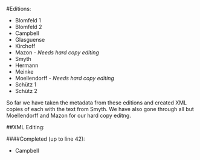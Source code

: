 #Editions:

- Blomfeld 1
- Blomfeld 2
- Campbell
- Glasguense
- Kirchoff
- Mazon - *Needs hard copy editing*
- Smyth
- Hermann
- Meinke
- Moellendorff - *Needs hard copy editing*
- Schütz 1
- Schütz 2

So far we have taken the metadata from these editions and created XML copies of each with the text from Smyth. We have also gone through all but Moellendorff and Mazon for our hard copy editng.

##XML Editing:

####Completed (up to line 42):

- Campbell